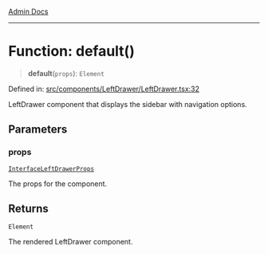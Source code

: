 [Admin Docs](/)

***

# Function: default()

> **default**(`props`): `Element`

Defined in: [src/components/LeftDrawer/LeftDrawer.tsx:32](https://github.com/PalisadoesFoundation/talawa-admin/blob/main/src/components/LeftDrawer/LeftDrawer.tsx#L32)

LeftDrawer component that displays the sidebar with navigation options.

## Parameters

### props

[`InterfaceLeftDrawerProps`](../interfaces/InterfaceLeftDrawerProps.md)

The props for the component.

## Returns

`Element`

The rendered LeftDrawer component.
